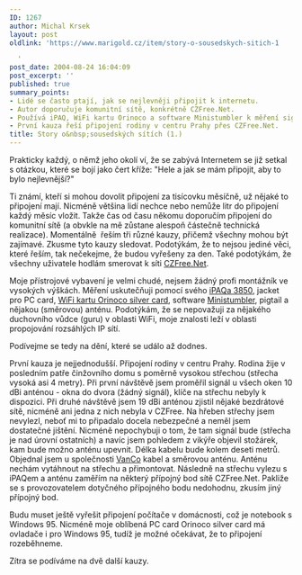 ```yaml
---
ID: 1267
author: Michal Krsek
layout: post
oldlink: 'https://www.marigold.cz/item/story-o-sousedskych-sitich-1

  '
post_date: 2004-08-24 16:04:09
post_excerpt: ''
published: true
summary_points:
- Lidé se často ptají, jak se nejlevněji připojit k internetu.
- Autor doporučuje komunitní sítě, konkrétně CZFree.Net.
- Používá iPAQ, WiFi kartu Orinoco a software Ministumbler k měření signálu.
- První kauza řeší připojení rodiny v centru Prahy přes CZFree.Net.
title: Story o&nbsp;sousedských sítích (1.)
---
```


<p>
Prakticky každý, o němž jeho okolí ví, že se zabývá Internetem se již setkal s otázkou, které se bojí jako čert kříže: "Hele a jak se mám připojit, aby to bylo nejlevnější?" </p>
<p>
Ti známí, kteří si mohou dovolit připojení za tisícovku měsíčně, už nějaké to připojení mají. Nicméně většina lidí nechce nebo nemůže litr do připojení každý měsíc vložit. Takže čas od času někomu doporučím připojení do komunitní sítě (a obvkle na mě zůstane alespoň částečně technická realizace). Momentálně  řeším tři různé kauzy, přičemž všechny mohou být zajímavé. Zkusme tyto kauzy sledovat. Podotýkám, že to nejsou jediné věci, které řeším, tak nečekejme, že budou vyřešeny za den. Také podotýkám, že všechny uživatele hodlám smerovat k síti <a href="http://czfree.net/">CZFree.Net</a>.</p>
<p>
Moje přístrojové vybavení je velmi chudé, nejsem žádný profi montážník ve vysokých výškách. Měření uskutečňuji pomocí svého <a href="http://www.tsbohemia.cz/notebook/ipaq3850.html">iPAQa 3850</a>, jacket pro PC card, <a href="http://www.eastnet-cr.cz/older/orinoco/eng/products/karta.htm">WiFi kartu Orinoco silver card</a>, software <a href="http://www.netstumbler.com/downloads/">Ministumbler</a>, pigtail a nějakou (směrovou) anténu. Podotýkám, že se nepovažuji za nějakého duchovního vůdce (guru) v oblasti WiFi, moje znalosti leží v oblasti propojování rozsáhlých IP sítí.</p>
<p>
Podívejme se tedy na dění, které se událo až dodnes.</p>

<!--more--><p>
První kauza je nejjednodušší. Připojení rodiny v centru Prahy. Rodina žije v posledním patře činžovního domu s poměrně vysokou střechou (střecha vysoká asi 4 metry). Při první návštěvě jsem proměřil signál u všech oken 10 dBi anténou - okna do dvora (žádný signál), klíče na střechu nebyly k dispozici. Při druhé návštěvě jsem 19 dBi anténou zjistil nějaké bezdrátové sítě, nicméně ani jedna z nich nebyla v CZFree. Na hřeben střechy jsem nevylezl, neboť mi to připadalo docela nebezpečné a neměl jsem dostatečné jištění. Nicméně nepochybuji o tom, že tam signál bude (střecha je nad úrovní ostatních) a navíc jsem pohledem z vikýře objevil stožárek, kam bude možno anténu upevnit. Délka kabelu bude kolem deseti metrů. Objednal jsem u společnosti <a href="http://www.wifishop.cz/inshop/">VanCo</a> kabel a směrovou anténu. Anténu nechám vytáhnout na střechu a přimontovat. Následně na střechu vylezu s iPAQem a anténu zaměřím na některý přípojný bod sítě CZFree.Net. Pakliže se s provozovatelem dotyčného přípojného bodu nedohodnu, zkusím jiný přípojný bod.</p>
<p>
Budu muset ještě vyřešit připojení počítače v domácnosti, což je notebook s Windows 95. Nicméně moje oblíbená PC card Orinoco silver card má ovladače i pro Windows 95, tudíž je možné očekávat, že to připojení rozeběhneme.</p>
<p>
Zítra se podíváme na dvě další kauzy. </p>